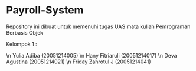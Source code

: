 # Payroll-System
Repository ini dibuat untuk memenuhi tugas UAS mata kuliah Pemrograman Berbasis Objek

Kelompok 1 :

\n Yulia Adiba (20051214005)
\n Hany Fitriaruli (20051214017)
\n Deva Agustina (20051214021)
\n Friday Zahrotul J (20051214041)
